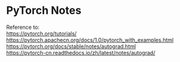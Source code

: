 PyTorch Notes
==

Reference to:  
https://pytorch.org/tutorials/  
https://pytorch.apachecn.org/docs/1.0/pytorch_with_examples.html
https://pytorch.org/docs/stable/notes/autograd.html  
https://pytorch-cn.readthedocs.io/zh/latest/notes/autograd/  
